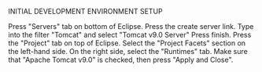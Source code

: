 INITIAL DEVELOPMENT ENVIRONMENT SETUP

Press "Servers" tab on bottom of Eclipse.
	Press the create server link.
	Type into the filter "Tomcat" and select "Tomcat v9.0 Server"
	Press finish.
Press the "Project" tab on top of Eclipse.
	Select the "Project Facets" section on the left-hand side.
	On the right side, select the "Runtimes" tab.
	Make sure that "Apache Tomcat v9.0" is checked, then press "Apply and Close".